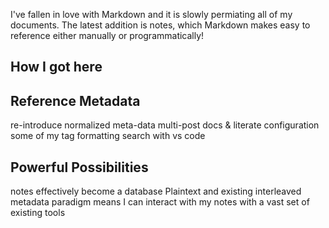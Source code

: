 
I've fallen in love with Markdown and it is slowly permiating all of my documents. The latest addition is notes, which Markdown makes easy to reference either manually or programmatically!

## How I got here

## Reference Metadata

re-introduce normalized meta-data
multi-post docs & literate configuration
some of my tag formatting
search with vs code

## Powerful Possibilities

notes effectively become a database
Plaintext and existing interleaved metadata paradigm means I can interact with my notes with a vast set of existing tools